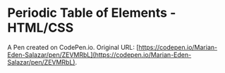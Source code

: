 # Periodic Table of Elements - HTML/CSS

A Pen created on CodePen.io. Original URL: [https://codepen.io/Marian-Eden-Salazar/pen/ZEVMRbL](https://codepen.io/Marian-Eden-Salazar/pen/ZEVMRbL).

